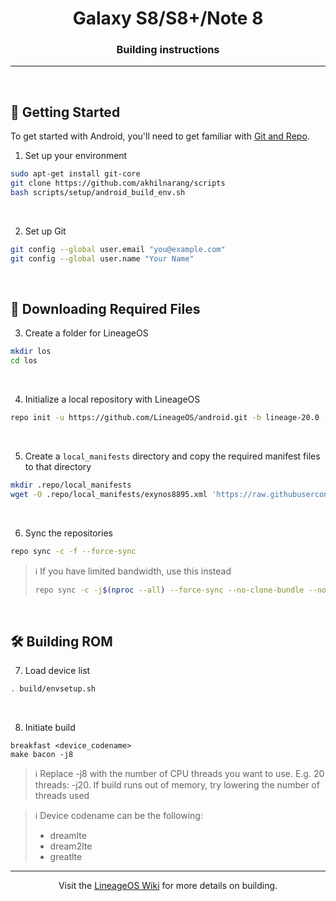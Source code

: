 
<h1 align="center">
  Galaxy S8/S8+/Note 8
</h1>
<h3 align="center">
  Building instructions
</h3>
<hr>
<br>

## 🚀 Getting Started
To get started with Android, you'll need to get familiar with [Git and Repo](https://source.android.com/source/using-repo.html).

1. Set up your environment
```bash
sudo apt-get install git-core
git clone https://github.com/akhilnarang/scripts
bash scripts/setup/android_build_env.sh
```
<br>

2. Set up Git
```bash
git config --global user.email "you@example.com"
git config --global user.name "Your Name"
```
<br>

## 📁 Downloading Required Files
3. Create a folder for LineageOS
```bash
mkdir los
cd los
```
<br>

4. Initialize a local repository with LineageOS
```bash
repo init -u https://github.com/LineageOS/android.git -b lineage-20.0 --depth=1
```
<br>

5. Create a `local_manifests` directory and copy the required manifest files to that directory
```bash
mkdir .repo/local_manifests
wget -O .repo/local_manifests/exynos8895.xml 'https://raw.githubusercontent.com/ItsPi3141/samsung_exynos8895_manifest/lineage-20.0/exynos8895.xml'
```
<br>

6. Sync the repositories
```bash
repo sync -c -f --force-sync
```
> ℹ️ If you have limited bandwidth, use this instead
> ```bash
> repo sync -c -j$(nproc --all) --force-sync --no-clone-bundle --no-tags
> ```
<br>

## 🛠️ Building ROM
7. Load device list
```bash
. build/envsetup.sh
```
<br>

8. Initiate build
```
breakfast <device_codename>
make bacon -j8
```
> ℹ️ Replace -j8 with the number of CPU threads you want to use. E.g. 20 threads: -j20. If build runs out of memory, try lowering the number of threads used

> ℹ️ Device codename can be the following:
> - dreamlte
> - dream2lte
> - greatlte

<hr>
<p align="center">
  Visit the <a href="https://wiki.lineageos.org">LineageOS Wiki</a> for more details on building.
</p>

